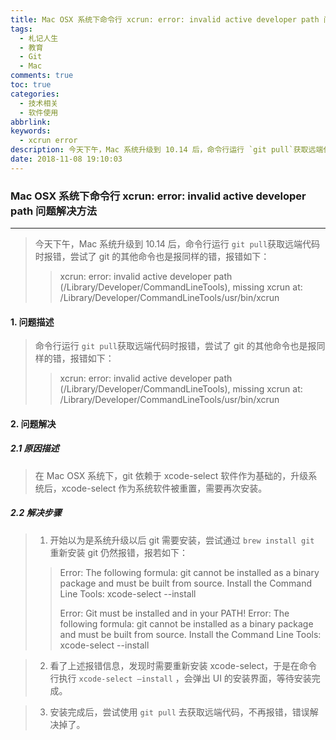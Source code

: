 ```yaml
---
title: Mac OSX 系统下命令行 xcrun: error: invalid active developer path 问题解决方法
tags:
  - 札记人生
  - 教育
  - Git
  - Mac
comments: true
toc: true
categories:
  - 技术相关
  - 软件使用
abbrlink: 
keywords:
  - xcrun error
description: 今天下午，Mac 系统升级到 10.14 后，命令行运行 `git pull`获取远端代码时报错，尝试了 git 的其他命令也是报同样的错，报错如下：xcrun: error: invalid active developer path (/Library/Developer/CommandLineTools), missing xcrun at: /Library/Developer/CommandLineTools/usr/bin/xcrun，解决这个问题的记录。
date: 2018-11-08 19:10:03
---
```

<script type="text/javascript" src="/js/src/bai.js"></script>

### Mac OSX 系统下命令行 xcrun: error: invalid active developer path 问题解决方法
---
> 今天下午，Mac 系统升级到 10.14 后，命令行运行 `git pull`获取远端代码时报错，尝试了 git 的其他命令也是报同样的错，报错如下：
>> xcrun: error: invalid active developer path (/Library/Developer/CommandLineTools), missing xcrun at: /Library/Developer/CommandLineTools/usr/bin/xcrun

#### 1. 问题描述
> 命令行运行 `git pull`获取远端代码时报错，尝试了 git 的其他命令也是报同样的错，报错如下：
>
>> xcrun: error: invalid active developer path (/Library/Developer/CommandLineTools), missing xcrun at: /Library/Developer/CommandLineTools/usr/bin/xcrun

#### 2. 问题解决

##### 2.1 原因描述
> 在 Mac OSX 系统下，git 依赖于 xcode-select 软件作为基础的，升级系统后，xcode-select 作为系统软件被重置，需要再次安装。

##### 2.2 解决步骤
> 1. 开始以为是系统升级以后 git 需要安装，尝试通过 `brew install git` 重新安装 git 仍然报错，报若如下：
> 
>> Error: The following formula:
>>   git
>> cannot be installed as a binary package and must be built from source.
>> Install the Command Line Tools:
>>   xcode-select --install
>> 
>> Error: Git must be installed and in your PATH!
>> Error: The following formula:
>>   git
>> cannot be installed as a binary package and must be built from source.
>> Install the Command Line Tools:
>>   xcode-select --install

> 2. 看了上述报错信息，发现时需要重新安装 xcode-select，于是在命令行执行 `xcode-select –install` ，会弹出 UI 的安装界面，等待安装完成。

> 3. 安装完成后，尝试使用 `git pull` 去获取远端代码，不再报错，错误解决掉了。
